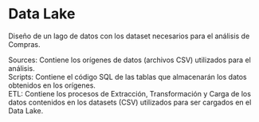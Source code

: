 # Data Lake  
Diseño de un lago de datos con los dataset necesarios para el análisis de Compras.  

Sources: Contiene los orígenes de datos (archivos CSV) utilizados para el análisis.  
Scripts: Contiene el código SQL de las tablas que almacenarán los datos obtenidos en los orígenes.  
ETL: Contiene los procesos de Extracción, Transformación y Carga de los datos contenidos en los datasets (CSV) utilizados para ser cargados en el Data Lake.  
